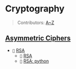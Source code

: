 # Cryptography
> Contributors: [A~Z](https://github.com/AZ-0)

## [Asymmetric Ciphers](asymmetric)
- `📁` [RSA](asymmetric/rsa)
  - `📖` [RSA](asymmetric/rsa/README.md)
  - `📑` [RSA: python](asymmetric/rsa/rsa.py)
